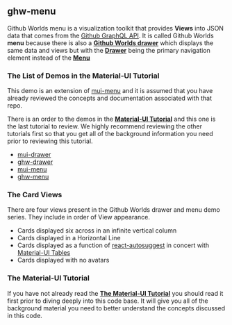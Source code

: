 
## ghw-menu

Github Worlds menu is a visualization toolkit that provides
**Views** into JSON data that comes from the
[Github GraphQL API](https://developer.github.com/v4/).
It is called Github Worlds **menu** because there is also a
**[Github Worlds drawer](https://muitool.github.io/ghw-drawer/)** which displays the same data and views
but with the
**[Drawer](https://material-ui.com/demos/drawers/)**
being the primary navigation element instead of the
**[Menu](https://material-ui.com/demos/menus/)**

### The List of Demos in the Material-UI Tutorial

This demo is an extension of
[mui-menu](https://stormasm.github.io/mui-menu/) and it is assumed that you have already reviewed the concepts and
documentation associated with that repo.

There is an order to the demos in the
**[Material-UI Tutorial](https://stormasm.github.io/mui-tutorial/)**
and this one is the last tutorial to review.  We highly recommend reviewing the other tutorials first so that you get all of the background information you need prior to reviewing this tutorial.

* [mui-drawer](https://stormasm.github.io/mui-drawer/)
* [ghw-drawer](https://muitool.github.io/ghw-drawer/)
* [mui-menu](https://stormasm.github.io/mui-menu/)
* [ghw-menu](https://muitool.github.io/ghw-menu/)

### The Card Views

There are four views present in the Github Worlds drawer and menu demo series. They include in order of View appearance.

* Cards displayed six across in an infinite vertical column
* Cards displayed in a Horizontal Line
* Cards displayed as a function of
[react-autosuggest](https://github.com/moroshko/react-autosuggest)
in concert with
[Material-UI Tables](https://material-ui.com/demos/tables/)
* Cards displayed with no avatars

### The Material-UI Tutorial

If you have not already read the **[The Material-UI Tutorial](https://stormasm.github.io/mui-tutorial/)**
you should read it first prior to diving deeply into
this code base.  It will give you all of the background
material you need to better understand the concepts
discussed in this code.
